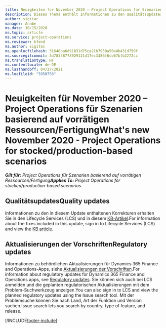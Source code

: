 ```yaml
---
title: Neuigkeiten für November 2020 – Project Operations für Szenarien basierend auf vorrätigen Ressourcen/Fertigung
description: Dieses Thema enthält Informationen zu den Qualitätsupdates, die in der Version von Project Operations vom November 2020 für Szenarien basierend auf auf vorrätigen Ressourcen/Fertigung verfügbar sind.
author: sigitac
manager: Annbe
ms.date: 10/15/2020
ms.topic: article
ms.service: project-operations
ms.reviewer: kfend
ms.author: sigitac
ms.openlocfilehash: 31640ba6d91831d75ca21b7938a50e4b431d759f
ms.sourcegitcommit: 3d78338773929121d17ec3386f6cb67bfb2272cc
ms.translationtype: HT
ms.contentlocale: de-DE
ms.lasthandoff: 04/27/2021
ms.locfileid: "5950758"
---
```

# <a name="whats-new-november-2020---project-operations-for-stockedproduction-based-scenarios"></a><span data-ttu-id="2bb25-103">Neuigkeiten für November 2020 – Project Operations für Szenarien basierend auf vorrätigen Ressourcen/Fertigung</span><span class="sxs-lookup"><span data-stu-id="2bb25-103">What's new November 2020 - Project Operations for stocked/production-based scenarios</span></span>

<span data-ttu-id="2bb25-104">_**Gilt für:** Project Operations für Szenarien basierend auf vorrätigen Ressourcen/Fertigung_</span><span class="sxs-lookup"><span data-stu-id="2bb25-104">_**Applies To:** Project Operations for stocked/production-based scenarios_</span></span>

## <a name="quality-updates"></a><span data-ttu-id="2bb25-105">Qualitätsupdates</span><span class="sxs-lookup"><span data-stu-id="2bb25-105">Quality updates</span></span>

<span data-ttu-id="2bb25-106">Informationen zu den in diesem Update enthaltenen Korrekturen erhalten Sie in den Lifecycle Services (LCS) und in diesem [KB-Artikel](https://fix.lcs.dynamics.com/Issue/Details?bugId=488609&amp;dbType=3&amp;qc=8251e8e1d5e2386de850599926c1adc3fec8e2ba25308036d22cdfe0a1c28fc7).</span><span class="sxs-lookup"><span data-stu-id="2bb25-106">For information about the fixes included in this update, sign in to Lifecycle Services (LCS) and view the [KB article](https://fix.lcs.dynamics.com/Issue/Details?bugId=488609&amp;dbType=3&amp;qc=8251e8e1d5e2386de850599926c1adc3fec8e2ba25308036d22cdfe0a1c28fc7).</span></span>

## <a name="regulatory-updates"></a><span data-ttu-id="2bb25-107">Aktualisierungen der Vorschriften</span><span class="sxs-lookup"><span data-stu-id="2bb25-107">Regulatory updates</span></span>

<span data-ttu-id="2bb25-108">Informationen zu behördlichen Aktualisierungen für Dynamics 365 Finance and Operations-Apps, siehe [Aktualisierungen der Vorschriften](/dynamics365/finance/localizations/regulatory-updates).</span><span class="sxs-lookup"><span data-stu-id="2bb25-108">For information about regulatory updates for Dynamics 365 Finance and Operations apps, see [Regulatory updates](/dynamics365/finance/localizations/regulatory-updates).</span></span> <span data-ttu-id="2bb25-109">Sie können sich auch bei LCS anmelden und die geplanten regulatorischen Aktualisierungen mit dem Problem-Suchwerkzeug anzeigen.</span><span class="sxs-lookup"><span data-stu-id="2bb25-109">You can also sign in to LCS and view the planned regulatory updates using the Issue search tool.</span></span> <span data-ttu-id="2bb25-110">Mit der Problemsuche können Sie nach Land, Art der Funktion und Version suchen.</span><span class="sxs-lookup"><span data-stu-id="2bb25-110">Issue search lets you search by country, type of feature, and release.</span></span>


[!INCLUDE[footer-include](../../includes/footer-banner.md)]
